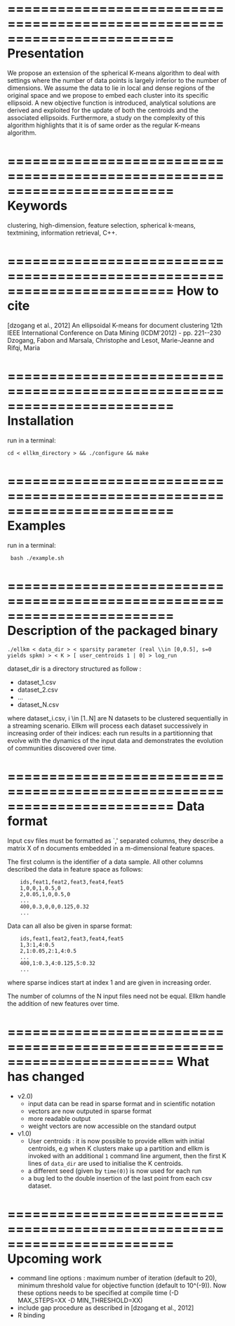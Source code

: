 ========================================================================
Presentation
========================================================================

We propose an extension of the spherical K-means algorithm to deal
with settings where the number of data points is largely inferior to
the number of dimensions. We assume the data to lie in local and dense
regions of the original space and we propose to embed each cluster
into its specific ellipsoid. A new objective function is introduced,
analytical solutions are derived and exploited for the update of both
the centroids and the associated ellipsoids. Furthermore, a study on
the complexity of this algorithm highlights that it is of same order
as the regular K-means algorithm.

========================================================================
Keywords
========================================================================

clustering, high-dimension, feature selection, spherical k-means,
textmining, information retrieval, C++.

========================================================================
How to cite
========================================================================

[dzogang et al., 2012] An ellipsoidal K-means for document clustering
12th IEEE International Conference on Data Mining (ICDM'2012) - pp. 221--230
Dzogang, Fabon and Marsala, Christophe and Lesot, Marie-Jeanne and
Rifqi, Maria

========================================================================
Installation
========================================================================

run in a terminal:
```
cd < ellkm_directory > && ./configure && make
```

========================================================================
Examples
========================================================================

run in a terminal:
```
 bash ./example.sh
```

========================================================================
Description of the packaged binary
========================================================================

```
./ellkm < data_dir > < sparsity parameter (real \\in [0,0.5], s=0 yields spkm) > < K > [ user_centroids 1 | 0] > log_run
```

dataset_dir is a directory structured as follow :
   - dataset_1.csv
   - dataset_2.csv
   - ...
   - dataset_N.csv

where dataset_i.csv, i \in [1..N] are N datasets to be clustered
sequentially in a streaming scenario. Ellkm will process each dataset
successively in increasing order of their indices: each run results in a partitionning
that evolve with the dynamics of the input data and demonstrates the evolution of
communities discovered over time.

========================================================================
Data format
========================================================================

Input csv files must be formatted as `,' separated columns, they describe a matrix X of n documents
embedded in a m-dimensional feature spaces.

The first column is the identifier of a data sample. All other columns described the data in feature space as
follows:
```
	ids,feat1,feat2,feat3,feat4,feat5
	1,0,0,1,0.5,0
	2,0.05,1,0,0.5,0
	...
	400,0.3,0,0,0.125,0.32
	...
```
Data can all also be given in sparse format:
```
	ids,feat1,feat2,feat3,feat4,feat5
	1,3:1,4:0.5
	2,1:0.05,2:1,4:0.5
	...
	400,1:0.3,4:0.125,5:0.32
	...
```
where sparse indices start at index 1 and are given in increasing order.

The number of columns of the N input files need not be equal.
Ellkm handle the addition of new features over time.

========================================================================
What has changed
========================================================================
- v2.0)
  - input data can be read in sparse format and in scientific notation
  - vectors are now outputed in sparse format
  - more readable output
  - weight vectors are now accessible on the standard output
- v1.0)
  - User centroids : it is now possible to provide ellkm with initial centroids, e.g
   when K clusters make up a partition and ellkm is invoked with an additional `1`
   command line argument, then the first K lines of `data_dir` are used to initialise
   the K centroids.
  - a different seed (given by `time(0)`) is now used for each run
  - a bug led to the double insertion of the last point from each csv dataset.

========================================================================
Upcoming work
========================================================================
 - command line options : maximum number of iteration (default to 20), minimum
   threshold value for objective function (default to 10^(-9)). Now these options needs to be
   specified at compile time (-D MAX_STEPS=XX -D MIN_THRESHOLD=XX)
 - include gap procedure as described in [dzogang et al., 2012]
 - R binding
